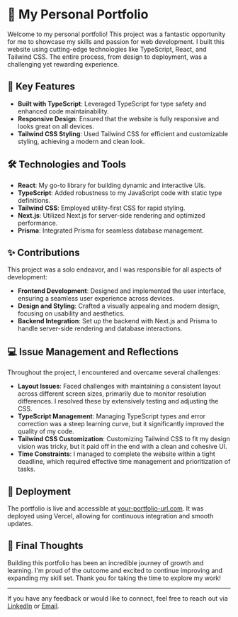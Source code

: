# 🌟 My Personal Portfolio

Welcome to my personal portfolio! This project was a fantastic opportunity for me to showcase my skills and passion for web development. I built this website using cutting-edge technologies like TypeScript, React, and Tailwind CSS. The entire process, from design to deployment, was a challenging yet rewarding experience.

## 📌 Key Features

- **Built with TypeScript**: Leveraged TypeScript for type safety and enhanced code maintainability.
- **Responsive Design**: Ensured that the website is fully responsive and looks great on all devices.
- **Tailwind CSS Styling**: Used Tailwind CSS for efficient and customizable styling, achieving a modern and clean look.

## 🛠️ Technologies and Tools

- **React**: My go-to library for building dynamic and interactive UIs.
- **TypeScript**: Added robustness to my JavaScript code with static type definitions.
- **Tailwind CSS**: Employed utility-first CSS for rapid styling.
- **Next.js**: Utilized Next.js for server-side rendering and optimized performance.
- **Prisma**: Integrated Prisma for seamless database management.

## ✨ Contributions

This project was a solo endeavor, and I was responsible for all aspects of development:

- **Frontend Development**: Designed and implemented the user interface, ensuring a seamless user experience across devices.
- **Design and Styling**: Crafted a visually appealing and modern design, focusing on usability and aesthetics.
- **Backend Integration**: Set up the backend with Next.js and Prisma to handle server-side rendering and database interactions.

## 💻 Issue Management and Reflections

Throughout the project, I encountered and overcame several challenges:

- **Layout Issues**: Faced challenges with maintaining a consistent layout across different screen sizes, primarily due to monitor resolution differences. I resolved these by extensively testing and adjusting the CSS.
- **TypeScript Management**: Managing TypeScript types and error correction was a steep learning curve, but it significantly improved the quality of my code.
- **Tailwind CSS Customization**: Customizing Tailwind CSS to fit my design vision was tricky, but it paid off in the end with a clean and cohesive UI.
- **Time Constraints**: I managed to complete the website within a tight deadline, which required effective time management and prioritization of tasks.

## 🚀 Deployment

The portfolio is live and accessible at [your-portfolio-url.com](https://your-portfolio-url.com). It was deployed using Vercel, allowing for continuous integration and smooth updates.

## 🎯 Final Thoughts

Building this portfolio has been an incredible journey of growth and learning. I'm proud of the outcome and excited to continue improving and expanding my skill set. Thank you for taking the time to explore my work!

---

If you have any feedback or would like to connect, feel free to reach out via [LinkedIn](https://www.linkedin.com) or [Email](mailto:your-email@example.com).
